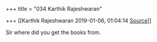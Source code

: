 +++
title = "034 Karthik Rajeshwaran"

+++
[[Karthik Rajeshwaran	2019-01-06, 01:04:14 [Source](https://groups.google.com/g/samskrita/c/sahtf-i5c-E)]]



Sir where did you get the books from.

